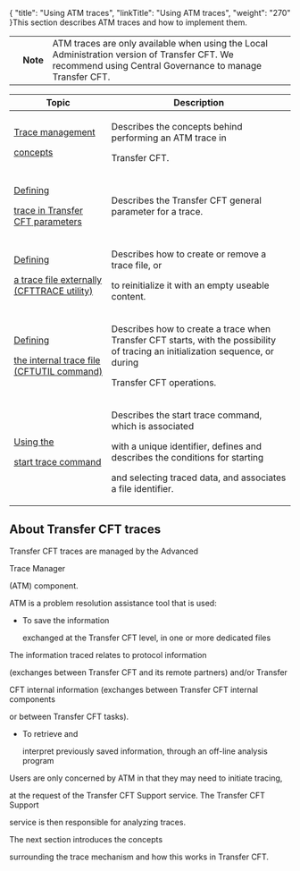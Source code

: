 {
    "title": "Using ATM traces",
    "linkTitle": "Using ATM traces",
    "weight": "270"
}This section describes ATM traces and how to implement them.

<table data-cellpadding="0" data-cellspacing="0">
<tbody>
<tr class="odd">
<td data-valign="top"></td>
<td data-valign="top"><span><strong>Note</strong></span></td>
<td data-mc-autonum="&lt;b&gt;Note&lt;/b&gt;" data-valign="top">ATM traces are only available when using the <span>Local Administration</span> version of Transfer CFT. We recommend using <span>Central Governance</span> to manage <span>Transfer CFT</span>.</td>
</tr>
</tbody>
</table>

<table data-cellspacing="0">
<thead>
<tr class="header">
<th>Topic</th>
<th>Description</th>
</tr>
</thead>
<tbody>
<tr class="odd" data-valign="top">
<td width="33.191%"><p><a href="trace_management">Trace management
concepts</a></p></td>
<td width="66.809%"><p>Describes the concepts behind performing an ATM trace in
Transfer CFT.</p></td>
</tr>
<tr class="even" data-valign="top">
<td width="33.191%"><p><a href="parameter_settings">Defining
trace in <span>Transfer CFT</span> parameters</a></p></td>
<td width="66.809%"><p>Describes the Transfer CFT general parameter for a trace.</p></td>
</tr>
<tr class="odd" data-valign="top">
<td width="33.191%"><p><a href="defining_a_trace_file_externally">Defining
a trace file externally (CFTTRACE utility)</a></p></td>
<td width="66.809%"><p>Describes how to create or remove a trace file, or
to reinitialize it with an empty useable content.</p></td>
</tr>
<tr class="even" data-valign="top">
<td width="33.191%"><p><a href="defining_the_internal_trace_file">Defining
the internal trace file (CFTUTIL command)</a></p></td>
<td width="66.809%"><p>Describes how to create a trace when Transfer CFT starts, with the possibility of tracing an initialization sequence, or during
Transfer CFT operations.</p></td>
</tr>
<tr class="odd" data-valign="top">
<td width="33.191%"><p><a href="start_stop_the_trace.htm">Using the
start trace command</a></p></td>
<td width="66.809%"><p>Describes the start trace command, which is associated
with a unique identifier, defines and describes the conditions for starting
and selecting traced data, and associates a file identifier.</p></td>
</tr>
</tbody>
</table>

## About Transfer CFT traces

Transfer CFT traces are managed by the Advanced
Trace Manager
(ATM) component.

ATM is a problem resolution assistance tool that is used:

-   To save the information
    exchanged at the Transfer CFT level, in one or more dedicated files

The information traced relates to protocol information
(exchanges between Transfer CFT and its remote partners) and/or Transfer
CFT internal information (exchanges between Transfer CFT internal components
or between Transfer CFT tasks).

-   To retrieve and
    interpret previously saved information, through an off-line analysis program

Users are only concerned by ATM in that they may need to initiate tracing,
at the request of the Transfer CFT Support service. The Transfer CFT Support
service is then responsible for analyzing traces.

The next section introduces the concepts
surrounding the trace mechanism and how this works in Transfer CFT.
